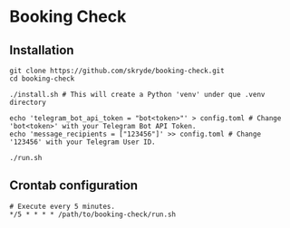 # Booking Check

## Installation
```shell
git clone https://github.com/skryde/booking-check.git
cd booking-check

./install.sh # This will create a Python 'venv' under que .venv directory

echo 'telegram_bot_api_token = "bot<token>"' > config.toml # Change 'bot<token>' with your Telegram Bot API Token.
echo 'message_recipients = ["123456"]' >> config.toml # Change '123456' with your Telegram User ID.

./run.sh
```

## Crontab configuration
```
# Execute every 5 minutes.
*/5 * * * * /path/to/booking-check/run.sh
```